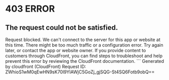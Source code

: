 # 403 ERROR

## The request could not be satisfied.

Request blocked. We can't connect to the server for this app or website at this time. There might be too much traffic or a configuration error. Try again later, or contact the app or website owner. If you provide content to customers through CloudFront, you can find steps to troubleshoot and help prevent this error by reviewing the CloudFront documentation. ```
Generated by cloudfront (CloudFront)
Request ID: ZWhioS1wM0qEwHN9sK70l9YlAWjC5GoZj_gjSQG-St4SQ6Fotb9obQ==

```

